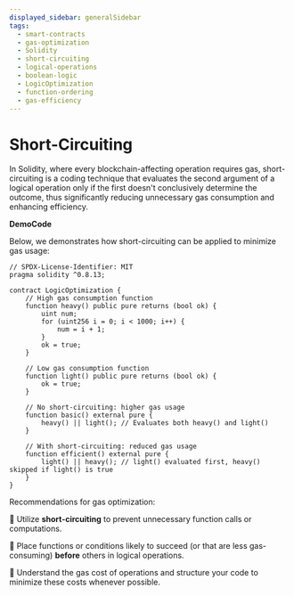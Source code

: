 ```yaml
---
displayed_sidebar: generalSidebar
tags:
  - smart-contracts
  - gas-optimization
  - Solidity
  - short-circuiting
  - logical-operations
  - boolean-logic
  - LogicOptimization
  - function-ordering
  - gas-efficiency
---
```


# Short-Circuiting

In Solidity, where every blockchain-affecting operation requires gas, short-circuiting is a coding technique that evaluates the second argument of a logical operation only if the first doesn't conclusively determine the outcome, thus significantly reducing unnecessary gas consumption and enhancing efficiency.

**DemoCode**

Below, we demonstrates how short-circuiting can be applied to minimize gas usage:

```solidity
// SPDX-License-Identifier: MIT
pragma solidity ^0.8.13;

contract LogicOptimization {
    // High gas consumption function
    function heavy() public pure returns (bool ok) {
        uint num;
        for (uint256 i = 0; i < 1000; i++) {
            num = i + 1;
        }
        ok = true;
    }

    // Low gas consumption function
    function light() public pure returns (bool ok) {
        ok = true;
    }

    // No short-circuiting: higher gas usage
    function basic() external pure {
        heavy() || light(); // Evaluates both heavy() and light()
    }

    // With short-circuiting: reduced gas usage
    function efficient() external pure {
        light() || heavy(); // light() evaluated first, heavy() skipped if light() is true
    }
}
```

Recommendations for gas optimization: 

🌟 Utilize **short-circuiting** to prevent unnecessary function calls or computations.

🌟 Place functions or conditions likely to succeed (or that are less gas-consuming) **before** others in logical operations.

🌟 Understand the gas cost of operations and structure your code to minimize these costs whenever possible.
